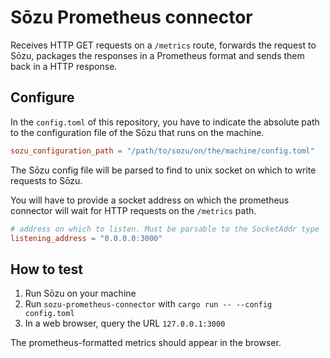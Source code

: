# Sōzu Prometheus connector

Receives HTTP GET requests on a `/metrics` route, forwards the request to Sōzu,
packages the responses in a Prometheus format and sends them back in a HTTP response.

## Configure

In the `config.toml` of this repository,
you have to indicate the absolute path to the configuration file
of the Sōzu that runs on the machine.

```toml
sozu_configuration_path = "/path/to/sozu/on/the/machine/config.toml"
```

The Sōzu config file will be parsed to find to unix socket on which to write requests to Sōzu.

You will have to provide a socket address on which the prometheus connector will
wait for HTTP requests on the `/metrics` path.

```toml
# address on which to listen. Must be parsable to the SocketAddr type
listening_address = "0.0.0.0:3000"
```

## How to test

1. Run Sōzu on your machine
2. Run `sozu-prometheus-connector` with `cargo run -- --config config.toml`
3. In a web browser, query the URL `127.0.0.1:3000`

The prometheus-formatted metrics should appear in the browser.
